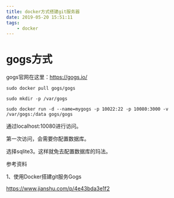 ```yaml
---
title: docker方式搭建git服务器
date: 2019-05-20 15:51:11
tags:
	- docker
---
```






# gogs方式

gogs官网在这里：https://gogs.io/

```
sudo docker pull gogs/gogs
```



```
sudo mkdir -p /var/gogs
```

```
sudo docker run -d --name=mygogs -p 10022:22 -p 10080:3000 -v /var/gogs:/data gogs/gogs
```

通过localhost:10080进行访问。

第一次访问，会需要你配置数据库。

选择sqlite3。这样就免去配置数据库的玛法。



参考资料

1、使用Docker搭建git服务Gogs

https://www.jianshu.com/p/4e43bda3e1f2